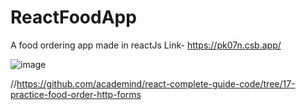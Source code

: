 # ReactFoodApp
A food ordering app made in reactJs
Link- https://pk07n.csb.app/

![image](https://user-images.githubusercontent.com/82470912/133839375-60dd20ed-7ae3-4b5e-85b9-70f573d711e6.png)



//https://github.com/academind/react-complete-guide-code/tree/17-practice-food-order-http-forms
